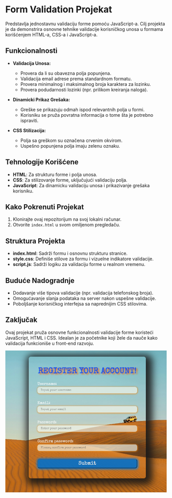 # Form Validation Projekat

Predstavlja jednostavnu validaciju forme pomoću JavaScript-a. Cilj projekta je da demonstrira osnovne tehnike validacije korisničkog unosa u formama korišćenjem HTML-a, CSS-a i JavaScript-a.

## Funkcionalnosti

- **Validacija Unosa:**

  - Provera da li su obavezna polja popunjena.
  - Validacija email adrese prema standardnom formatu.
  - Provera minimalnog i maksimalnog broja karaktera za lozinku.
  - Provera podudarnosti lozinki (npr. prilikom kreiranja naloga).

- **Dinamicki Prikaz Grešaka:**

  - Greške se prikazuju odmah ispod relevantnih polja u formi.
  - Korisniku se pruža povratna informacija o tome šta je potrebno ispraviti.

- **CSS Stilizacija:**
  - Polja sa greškom su označena crvenim okvirom.
  - Uspešno popunjena polja imaju zelenu oznaku.

## Tehnologije Korišćene

- **HTML**: Za strukturu forme i polja unosa.
- **CSS**: Za stilizovanje forme, uključujući validaciju polja.
- **JavaScript**: Za dinamicku validaciju unosa i prikazivanje grešaka korisniku.

## Kako Pokrenuti Projekat

1. Klonirajte ovaj repozitorijum na svoj lokalni računar.
2. Otvorite `index.html` u svom omiljenom pregledaču.

## Struktura Projekta

- **index.html**: Sadrži formu i osnovnu strukturu stranice.
- **style.css**: Definiše stilove za formu i vizuelne indikatore validacije.
- **script.js**: Sadrži logiku za validaciju forme u realnom vremenu.

## Buduće Nadogradnje

- Dodavanje više tipova validacije (npr. validacija telefonskog broja).
- Omogućavanje slanja podataka na server nakon uspešne validacije.
- Poboljšanje korisničkog interfejsa sa naprednijim CSS stilovima.

## Zaključak

Ovaj projekat pruža osnovne funkcionalnosti validacije forme koristeći JavaScript, HTML i CSS. Idealan je za početnike koji žele da nauče kako validacija funkcioniše u front-end razvoju.

![Form validation](photo/formValidation.png)
